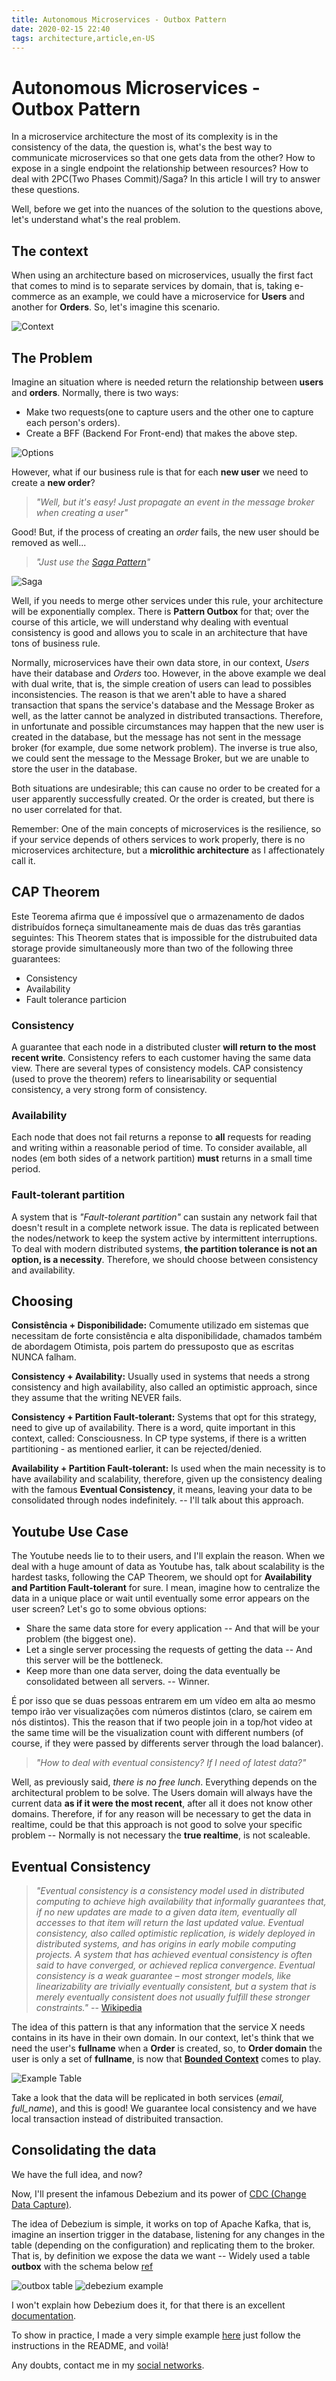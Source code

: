 ```yaml
---
title: Autonomous Microservices - Outbox Pattern
date: 2020-02-15 22:40
tags: architecture,article,en-US
---
```


# Autonomous Microservices - Outbox Pattern

In a microservice architecture the most of its complexity is in the consistency of the data, the question is, what's the best way
to communicate microservices so that one gets data from the other? How to expose in a single endpoint the relationship between resources?
How to deal with 2PC(Two Phases Commit)/Saga? In this article I will try to answer these questions.

Well, before we get into the nuances of the solution to the questions above, let's understand what's the real problem.

## The context

When using an architecture based on microservices, usually the first fact that comes to mind is to separate services by domain,
that is, taking e-commerce as an example, we could have a microservice for **Users** and another for **Orders**. So, let's imagine this scenario.

![Context](/images/microsservicos-autonomos/context.png)

## The Problem

Imagine an situation where is needed return the relationship between **users** and **orders**. Normally, there is two ways:

- Make two requests(one to capture users and the other one to capture each person's orders).
- Create a BFF (Backend For Front-end) that makes the above step.

![Options](/images/microsservicos-autonomos/options.png)

However, what if our business rule is that for each **new user** we need to create a **new order**?

> _"Well, but it's easy! Just propagate an event in the message broker when creating a user"_

Good! But, if the process of creating an _order_ fails, the new user should be removed as well...

> _"Just use the [Saga Pattern](https://microservices.io/patterns/data/saga.html)"_

![Saga](/images/microsservicos-autonomos/saga.png)

Well, if you needs to merge other services under this rule, your architecture will be exponentially complex.
There is **Pattern Outbox** for that; over the course of this article, we will understand why dealing with eventual consistency is good and allows you to scale in an architecture that have tons of business rule.

Normally, microservices have their own data store, in our context, _Users_ have their database and _Orders_ too.
However, in the above example we deal with dual write, that is, the simple creation of users can lead to possibles inconsistencies.
The reason is that we aren't able to have a shared transaction that spans the service's database and the Message Broker as well, as the latter cannot be analyzed in distributed transactions.
Therefore, in unfortunate and possible circumstances may happen that the new user is created in the database, but the message has not sent in the message broker (for example, due some network problem).
The inverse is true also, we could sent the message to the Message Broker, but we are unable to store the user in the database.

Both situations are undesirable; this can cause no order to be created for a user apparently successfully created.
Or the order is created, but there is no user correlated for that.

Remember: One of the main concepts of microservices is the resilience, so if your service depends of others services to work properly, there is no microservices architecture, but a **microlithic architecture** as I affectionately call it.

## CAP Theorem

Este Teorema afirma que é impossível que o armazenamento de dados distribuídos forneça simultaneamente mais de duas das três garantias seguintes:
This Theorem states that is impossible for the distrubuited data storage provide simultaneously more than two of the following three guarantees:

- Consistency
- Availability
- Fault tolerance particion

### Consistency

A guarantee that each node in a distributed cluster **will return to the most recent write**. Consistency refers to each customer having the same data view.
There are several types of consistency models. CAP consistency (used to prove the theorem) refers to linearisability or sequential consistency, a very strong form of consistency.

### Availability

Each node that does not fail returns a reponse to **all** requests for reading and writing within a reasonable period of time.
To consider available, all nodes (em both sides of a network partition) **must** returns in a small time period.

### Fault-tolerant partition

A system that is _"Fault-tolerant partition"_ can sustain any network fail that doesn't result in a complete network issue.
The data is replicated between the nodes/network to keep the system active by intermittent interruptions.
To deal with modern distributed systems, **the partition tolerance is not an option, is a necessity**. Therefore, we should choose between consistency and availability.

## Choosing

**Consistência + Disponibilidade:** Comumente utilizado em sistemas que necessitam de forte consistência e alta disponibilidade, chamados também de abordagem
Otimista, pois partem do pressuposto que as escritas NUNCA falham.

**Consistency + Availability:** Usually used in systems that needs a strong consistency and high availability, also called an optimistic approach,  since they assume that the writing NEVER fails.

**Consistency + Partition Fault-tolerant:** Systems that opt for this strategy, need to give up of availability. There is a word, quite important in this context, called: Consciousness. In CP type systems, if there is a written partitioning - as mentioned earlier, it can be rejected/denied.

**Availability + Partition Fault-tolerant:** Is used when the main necessity is to have availability and scalability, therefore, given up the consistency dealing with the famous **Eventual Consistency**, it means, leaving your data to be consolidated through nodes indefinitely. -- I'll talk about this approach.

## Youtube Use Case

The Youtube needs lie to to their users, and I'll explain the reason. When we deal with a huge amount of data as Youtube has, talk about scalability is the hardest tasks, following the CAP Theorem, we should opt for **Availability and Partition Fault-tolerant** for sure. I mean, imagine how to centralize the data in a unique place or wait until eventually some error appears on the user screen? Let's go to some obvious options:

- Share the same data store for every application -- And that will be your problem (the biggest one).
- Let a single server processing the requests of getting the data -- And this server will be the bottleneck. 
- Keep more than one data server, doing the data eventually be consolidated between all servers. -- Winner.

É por isso que se duas pessoas entrarem em um vídeo em alta ao mesmo tempo irão ver visualizações com números distintos (claro, se cairem em nós distintos).
This the reason that if two people join in a top/hot video at the same time will be the visualization count with different numbers (of course, if they were passed by differents server through the load balancer).

> _"How to deal with eventual consistency? If I need of latest data?"_

Well, as previously said, _there is no free lunch_. Everything depends on the architectural problem to be solve.
The Users domain will always have the current data **as if it were the most recent**, after all it does not know other domains.
Therefore, if for any reason will be necessary to get the data in realtime, could be that this approach is not good to solve your specific problem -- Normally is not necessary the **true realtime**, is not scaleable.

## Eventual Consistency

> _"Eventual consistency is a consistency model used in distributed computing to achieve high availability that informally guarantees that, if no new updates are made to a given data item,
eventually all accesses to that item will return the last updated value. Eventual consistency, also called optimistic replication, is widely deployed in distributed systems,
and has origins in early mobile computing projects. A system that has achieved eventual consistency is often said to have converged, or achieved replica convergence.
Eventual consistency is a weak guarantee – most stronger models, like linearizability are trivially eventually consistent, but a system that is merely eventually consistent does not usually fulfill these stronger constraints."_ -- [Wikipedia](https://en.wikipedia.org/wiki/Eventual_consistency)

The idea of this pattern is that any information that the service X needs contains in its have in their own domain.
In our context, let's think that we need the user's **fullname** when a **Order** is created, so, to **Order domain** the user is only a set of **fullname**, is now that [**Bounded Context**](https://martinfowler.com/bliki/BoundedContext.html) comes to play.

![Example Table](/images/microsservicos-autonomos/table-replication.png)

Take a look that the data will be replicated in both services (_email, full_name_), and this is good! We guarantee local consistency and we have local transaction instead of distribuited transaction.

## Consolidating the data

We have the full idea, and now?

Now, I'll present the infamous Debezium and its power of [CDC (Change Data Capture)](https://en.wikipedia.org/wiki/Change_data_capture).

The idea of Debezium is simple, it works on top of Apache Kafka, that is, imagine an insertion trigger in the database,
listening for any changes in the table (depending on the configuration) and replicating them to the broker. That is, by definition we expose the data we want -- Widely used a table **outbox** with the schema below [ref](https://thoughts-on-java.org/outbox-pattern-hibernate/)

![outbox table](/images/microsservicos-autonomos/outbox-table.jpeg)
![debezium example](/images/microsservicos-autonomos/debezium.png)

I won't explain how Debezium does it, for that there is an excellent [documentation](https://debezium.io/documentation/).

To show in practice, I made a very simple example [here](https://github.com/RafaelGSS/microservice-debezium-outbox) just follow the instructions in the README, and voilà!

Any doubts, contact me in my [social networks](https://rafaelgss.github.io/portfolio/).


